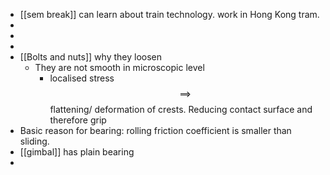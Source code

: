 - [[sem break]] can learn about train technology. work in Hong Kong tram.
-
-
-
- [[Bolts and nuts]] why they loosen
	- They are not smooth in microscopic level
		- localised stress $$\implies$$ flattening/ deformation of crests.    Reducing contact surface and therefore grip
- Basic reason for bearing:  rolling friction coefficient  is smaller than sliding.
- [[gimbal]] has plain bearing
-